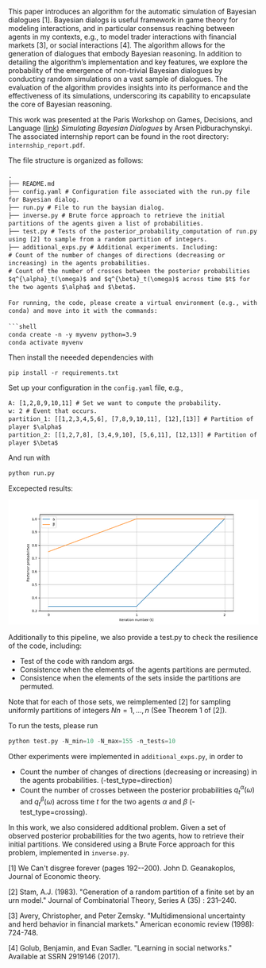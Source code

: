 This paper introduces an algorithm for the automatic simulation of Bayesian dialogues [1]. Bayesian dialogs is useful framework in game theory for modeling interactions, and in particular consensus reaching between agents in my contexts, e.g., to model trader interactions with financial markets [3], or social interactions [4]. The algorithm allows for the generation of dialogues that embody Bayesian reasoning. In addition to detailing the algorithm’s implementation and key features, we explore the probability of the emergence of non-trivial Bayesian dialogues by conducting random simulations on a vast sample of dialogues. The evaluation of the algorithm provides insights into its performance and the effectiveness of its simulations, underscoring its capability to encapsulate the core of Bayesian reasoning.

This work was presented at the Paris Workshop on Games, Decisions, and Language ([link](https://game-theory.u-paris2.fr/WS2023-program.html)) *Simulating Bayesian Dialogues* by Arsen Pidburachynskyi. The associated internship report can be found in the root directory: `internship_report.pdf`.

The file structure is organized as follows:
```
.
├── README.md 
├── config.yaml # Configuration file associated with the run.py file for Bayesian dialog.
├── run.py # File to run the baysian dialog. 
├── inverse.py # Brute force approach to retrieve the initial partitions of the agents given a list of probabilities.  
├── test.py # Tests of the posterior_probability_computation of run.py using [2] to sample from a random partition of integers.
├── additional_exps.py # Additional experiments. Including:
# Count of the number of changes of directions (decreasing or increasing) in the agents probabilities.
# Count of the number of crosses between the posterior probabilities $q^{\alpha}_t(\omega)$ and $q^{\beta}_t(\omega)$ across time $t$ for the two agents $\alpha$ and $\beta$.

For running, the code, please create a virtual environment (e.g., with conda) and move into it with the commands:

```shell
conda create -n -y myvenv python=3.9
conda activate myvenv
```

Then install the neeeded dependencies with 

```shell
pip install -r requirements.txt
```

Set up your configuration in the `config.yaml` file, e.g.,

```
A: [1,2,8,9,10,11] # Set we want to compute the probability. 
w: 2 # Event that occurs. 
partition_1: [[1,2,3,4,5,6], [7,8,9,10,11], [12],[13]] # Partition of player $\alpha$
partition_2: [[1,2,7,8], [3,4,9,10], [5,6,11], [12,13]] # Partition of player $\beta$
```

And run with 

```python
python run.py
```

Excepected results:

![Expected results for the bayesian dialogs with two agents α and β. The probabilities at t=0 correspond to the prior. Here the process terminates as expected with two iterations.](results/posterior_probabilities_.png)

Additionally to this pipeline, we also provide a test.py to check the resilience of the code, including:
* Test of the code with random args.
* Consistence when the elements of the agents partitions are permuted.
* Consistence when the elements of the sets inside the partitions are permuted.

Note that for each of those sets, we reimplemented [2] for sampling uniformly partitions of integers $Nn = {1,…,n}$ (See Theorem 1 of [2]).

To run the tests, please run 

```python
python test.py -N_min=10 -N_max=155 -n_tests=10 
```

Other experiments were implemented in `additional_exps.py`, in order to
* Count the number of changes of directions (decreasing or increasing) in the agents probabilities. (-test_type=direction)
* Count the number of crosses between the posterior probabilities $q^{\alpha}_t(\omega)$ and $q^{\beta}_t(\omega)$ across time $t$ for the two agents $\alpha$ and $\beta$ (-test_type=crossing).

In this work, we also considered additional problem. Given a set of observed posterior probabilities for the two agents, how to retrieve their initial partitions. We considered using a Brute Force approach for this problem, implemented in `inverse.py`.

[1] We Can't disgree forever (pages 192--200). John D. Geanakoplos, Journal of Economic theory.

[2] Stam, A.J. (1983). "Generation of a random partition of a finite set by an urn model." Journal of
Combinatorial Theory, Series A (35) : 231–240.

[3] Avery, Christopher, and Peter Zemsky. "Multidimensional uncertainty and herd behavior in financial markets." American economic review (1998): 724-748.

[4] Golub, Benjamin, and Evan Sadler. "Learning in social networks." Available at SSRN 2919146 (2017).
